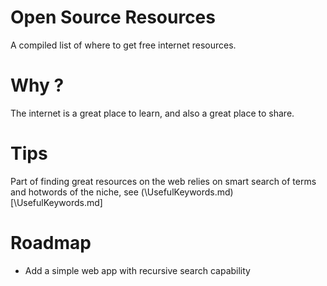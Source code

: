 # Open Source Resources

A compiled list of  where to get free internet resources.

# Why ?
The internet is a great place to learn, and also a great place to share.


# Tips

Part  of finding great resources on the web relies on smart search of terms and hotwords of the niche, see (\UsefulKeywords.md)[\UsefulKeywords.md]

# Roadmap

- Add a simple  web app with recursive search capability

